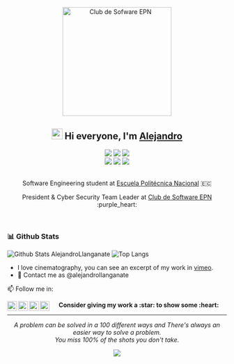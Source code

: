 <div align="center">
<img width="250" alt="Club de Sofware EPN" src="https://user-images.githubusercontent.com/20259832/136831066-b818250e-7772-46f4-87d8-ab93191cd871.png">
</div>
<h2 align="center">
  <img src="https://media.giphy.com/media/hvRJCLFzcasrR4ia7z/giphy.gif" width="25px">
  Hi everyone, I'm <a href="www.alejandrollanganate.com">Alejandro</a>
</h2>
<div align="center">
<a target="_blank" href="https://www.linkedin.com/in/alejandro-llanganate-353827199"><img src="https://img.shields.io/badge/-LinkedIn-0077B5?style=for-the-badge&logo=Linkedin&logoColor=white"></img></a>
<a target="_blank" href="https://medium.com/@alejandrollanganate"><img src="https://img.shields.io/badge/-Medium-12100E?style=for-the-badge&logo=Medium&logoColor=white"></img></a>
<a target="_blank" href="https://twitter.com/_llanganate"><img src="https://img.shields.io/badge/-Twitter-1DA1F2?style=for-the-badge&logo=Twitter&logoColor=white"></img></a>
<br>
<img src="https://visitor-badge.glitch.me/badge?page_id=alejandrollanganate.alejandrollanganate"></img>
<img src="https://img.shields.io/github/followers/alejandrollanganate?style=social"></img>
<img src="https://img.shields.io/youtube/channel/subscribers/UC8B4wVokOeu7AMJX9iZWyhA?label=Alejandro%20Llanganate&style=social">
</div>
<br>
<p align="center">Software Engineering student at <a href="https://www.epn.edu.ec">Escuela Politécnica Nacional</a> 🇪🇨</p>
<p align="center">President & Cyber Security Team Leader at <a href="https://github.com/Club-de-Software-EPN">Club de Software EPN</a> :purple_heart:</p>



<br />



### 📊 Github Stats
![Github Stats AlejandroLlanganate](https://github-readme-stats.vercel.app/api?username=alejandrollanganate&count_private=true&show_icons=true&show_owner=true)
![Top Langs](https://github-readme-stats.vercel.app/api/top-langs?username=alejandrollanganate&layout=compact&langs_count=10)


<!-- 
- 🌱 I am currently learning:

<img width="30" height="30" src="https://raw.githubusercontent.com/github/explore/80688e429a7d4ef2fca1e82350fe8e3517d3494d/topics/javascript/javascript.png"> 
<img width="30" src="https://raw.githubusercontent.com/github/explore/80688e429a7d4ef2fca1e82350fe8e3517d3494d/topics/react/react.png">
<img width="45" height="30" src="https://upload.wikimedia.org/wikipedia/commons/thumb/d/d9/Node.js_logo.svg/1280px-Node.js_logo.svg.png">
<img width="30" height="30" src="https://miro.medium.com/max/816/1*TpbxEQy4ckB-g31PwUQPlg.png">
<img width="65" height="30" src="https://upload.wikimedia.org/wikipedia/commons/thumb/0/05/Go_Logo_Blue.svg/1200px-Go_Logo_Blue.svg.png">
<img width="30" height="30" src="https://emanueleciriachi.net/wp-content/uploads/2019/01/logo-mongodb-png-mongodb-logo-png-400.png">
<img width="30" height="30" src="https://raw.githubusercontent.com/github/explore/80688e429a7d4ef2fca1e82350fe8e3517d3494d/topics/python/python.png">
<img width="30" height="30" src="https://img.icons8.com/color/452/firebase.png">
<img width="30" height="30" src="https://midu.dev/images/tags/svelte.png">
<img width="30" height="30" src="https://upload.wikimedia.org/wikipedia/commons/4/45/Parrot_Logo.png">
<img width="65" height="30" src="https://upload.wikimedia.org/wikipedia/commons/thumb/9/92/LaTeX_logo.svg/1280px-LaTeX_logo.svg.png">

-->



- I love cinematography, you can see an excerpt of my work in <a href="https://vimeo.com/168875470" alt="enlace a video reel de Alejandro">vimeo</a>.
- 💬 Contact me as @alejandrollanganate

📫 Follow me in: 

<span>
  <a href="https://www.linkedin.com/in/luis-alejandro-llanganate-valencia-353827199/">
    <img align="left" alt="Alejandro Llanganate | LinkedIn " width="22px" src="https://cdn.jsdelivr.net/npm/simple-icons@v3/icons/linkedin.svg" />
  </a>
  <a href="https://twitter.com/_llanganate">
    <img align="left" alt="Alejandro Llanganate| Twitter" width="22px" src="https://cdn.jsdelivr.net/npm/simple-icons@v3/icons/twitter.svg" />
  </a>
  <a href="https://www.instagram.com/alejandro_llanganate/">
    <img align="left" alt="Alejandro Llanganate| Instagram" width="22px" src="https://cdn.jsdelivr.net/npm/simple-icons@v3/icons/instagram.svg" />
  </a>
  <a href="https://500px.com/p/alejandrollanganate/about?">
    <img align="left" alt="Alejandro Llanganate| Instagram" width="22px" src="https://cdn.jsdelivr.net/npm/simple-icons@3.12.0/icons/500px.svg" />
  </a>
</span> 

<p align="center">
	<strong>Consider giving my work a :star: to show some :heart:</strong>
</p>

<hr>
<p align="center">
   <i>A problem can be solved in a 100 different ways and There's always an easier way to solve a problem.</i>
   <br>
   <i>You miss 100% of the shots you don't take.</i>
   <br>
</p>   

<div align="center">
    <img src="https://raw.githubusercontent.com/alejandrollanganate/profile-activity-generator/master/demo.png" />
</div>
